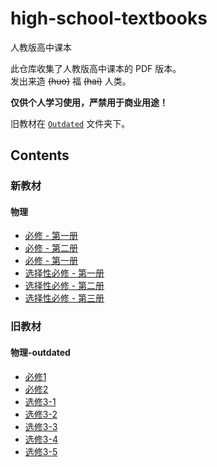 # high-school-textbooks

人教版高中课本

此仓库收集了人教版高中课本的 PDF 版本。\
发出来造 ~~(huo)~~ 福 ~~(hai)~~ 人类。

**仅供个人学习使用，严禁用于商业用途！**

旧教材在 [`Outdated`][outdated] 文件夹下。

[outdated]: <https://github.com/ReekyStive/high-school-textbooks/tree/master/Outdated>

## Contents

### 新教材

#### 物理

- [必修 - 第一册][physics-1]
- [必修 - 第二册][physics-2]
- [必修 - 第一册][physics-3]
- [选择性必修 - 第一册][physics-optional-1]
- [选择性必修 - 第二册][physics-optional-2]
- [选择性必修 - 第三册][physics-optional-3]

[physics-1]: <https://github.com/ReekyStive/high-school-textbooks/blob/master/Physics/%E7%89%A9%E7%90%86_%E5%BF%85%E4%BF%AE_%E7%AC%AC%E4%B8%80%E5%86%8C.pdf>
[physics-2]: <https://github.com/ReekyStive/high-school-textbooks/blob/master/Physics/%E7%89%A9%E7%90%86_%E5%BF%85%E4%BF%AE_%E7%AC%AC%E4%BA%8C%E5%86%8C.pdf>
[physics-3]: <https://github.com/ReekyStive/high-school-textbooks/blob/master/Physics/%E7%89%A9%E7%90%86_%E5%BF%85%E4%BF%AE_%E7%AC%AC%E4%B8%89%E5%86%8C.pdf>
[physics-optional-1]: <https://github.com/ReekyStive/high-school-textbooks/blob/master/Physics/%E7%89%A9%E7%90%86_%E9%80%89%E6%8B%A9%E6%80%A7%E5%BF%85%E4%BF%AE_%E7%AC%AC%E4%B8%80%E5%86%8C.pdf>
[physics-optional-2]: <https://github.com/ReekyStive/high-school-textbooks/blob/master/Physics/%E7%89%A9%E7%90%86_%E9%80%89%E6%8B%A9%E6%80%A7%E5%BF%85%E4%BF%AE_%E7%AC%AC%E4%BA%8C%E5%86%8C.pdf>
[physics-optional-3]: <https://github.com/ReekyStive/high-school-textbooks/blob/master/Physics/%E7%89%A9%E7%90%86_%E9%80%89%E6%8B%A9%E6%80%A7%E5%BF%85%E4%BF%AE_%E7%AC%AC%E4%B8%89%E5%86%8C.pdf>

### 旧教材

#### 物理-outdated

- [必修1][physics-outdated-1]
- [必修2][physics-outdated-2]
- [选修3-1][physics-outdated-3-1]
- [选修3-2][physics-outdated-3-2]
- [选修3-3][physics-outdated-3-3]
- [选修3-4][physics-outdated-3-4]
- [选修3-5][physics-outdated-3-5]

[physics-outdated-1]: <https://github.com/ReekyStive/high-school-textbooks/blob/master/Outdated/Physics/%E7%89%A9%E7%90%86_%E5%BF%85%E4%BF%AE1.pdf>
[physics-outdated-2]: <https://github.com/ReekyStive/high-school-textbooks/blob/master/Outdated/Physics/%E7%89%A9%E7%90%86_%E5%BF%85%E4%BF%AE2.pdf>
[physics-outdated-3-1]: <https://github.com/ReekyStive/high-school-textbooks/blob/master/Outdated/Physics/%E7%89%A9%E7%90%86_%E9%80%89%E4%BF%AE3-1.pdf>
[physics-outdated-3-2]: <https://github.com/ReekyStive/high-school-textbooks/blob/master/Outdated/Physics/%E7%89%A9%E7%90%86_%E9%80%89%E4%BF%AE3-2.pdf>
[physics-outdated-3-3]: <https://github.com/ReekyStive/high-school-textbooks/blob/master/Outdated/Physics/%E7%89%A9%E7%90%86_%E9%80%89%E4%BF%AE3-3.pdf>
[physics-outdated-3-4]: <https://github.com/ReekyStive/high-school-textbooks/blob/master/Outdated/Physics/%E7%89%A9%E7%90%86_%E9%80%89%E4%BF%AE3-4.pdf>
[physics-outdated-3-5]: <https://github.com/ReekyStive/high-school-textbooks/blob/master/Outdated/Physics/%E7%89%A9%E7%90%86_%E9%80%89%E4%BF%AE3-5.pdf>
